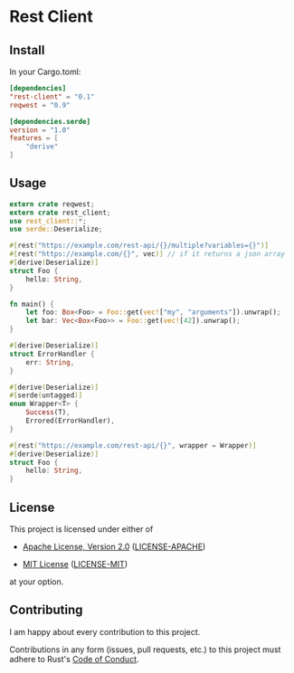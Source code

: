 # Rest Client

## Install

In your Cargo.toml:

```toml
[dependencies]
"rest-client" = "0.1"
reqwest = "0.9"

[dependencies.serde]
version = "1.0"
features = [
    "derive"
]
```

## Usage

```rust
extern crate reqwest;
extern crate rest_client;
use rest_client::*;
use serde::Deserialize;

#[rest("https://example.com/rest-api/{}/multiple?variables={}")]
#[rest("https://example.com/{}", vec)] // if it returns a json array
#[derive(Deserialize)]
struct Foo {
    hello: String,
}

fn main() {
    let foo: Box<Foo> = Foo::get(vec!["my", "arguments"]).unwrap();
    let bar: Vec<Box<Foo>> = Foo::get(vec![42]).unwrap();
}
```

```rust
#[derive(Deserialize)]
struct ErrorHandler {
    err: String,
}

#[derive(Deserialize)]
#[serde(untagged)]
enum Wrapper<T> {
    Success(T),
    Errored(ErrorHandler),
}

#[rest("https://example.com/rest-api/{}", wrapper = Wrapper)]
#[derive(Deserialize)]
struct Foo {
    hello: String,
}
```

## License

This project is licensed under either of

* [Apache License, Version 2.0](http://www.apache.org/licenses/LICENSE-2.0)
  ([LICENSE-APACHE](LICENSE-APACHE))

* [MIT License](http://opensource.org/licenses/MIT)
  ([LICENSE-MIT](LICENSE-MIT))

at your option.

## Contributing

I am happy about every contribution to this project.

Contributions in any form (issues, pull requests, etc.) to this project
must adhere to Rust's [Code of Conduct].

[Code of Conduct]: https://www.rust-lang.org/en-US/conduct.html
